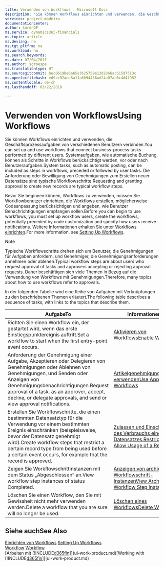 ```yaml
---
title: Verwenden von Workflows | Microsoft Docs
description: "Sie können Workflows einrichten und verwenden, die Geschäftsprozessaufgaben von verschiedenen Benutzern verbinden. Systemaufgaben, wie automatische Buchung, können als Schritte in Workflows berücksichtigt werden, vor oder nach Benutzeraufgaben. Die Anforderung oder Bewilligung von Genehmigungen zum Erstellen neuer Datensätze sind typische Workflowschritte."
services: project-madeira
documentationcenter: 
author: SorenGP
ms.service: dynamics365-financials
ms.topic: article
ms.devlang: na
ms.tgt_pltfrm: na
ms.workload: na
ms.search.keywords: 
ms.date: 07/04/2017
ms.author: sgroespe
ms.translationtype: HT
ms.sourcegitcommit: bec0619be0a65e3625759e13d2866ac615d7513c
ms.openlocfilehash: ed9cc92aee8a11a6094456ad24a07ab6c4d47952
ms.contentlocale: de-ch
ms.lasthandoff: 03/22/2018

---
```

# <a name="using-workflows"></a><span data-ttu-id="4cd2d-105">Verwenden von Workflows</span><span class="sxs-lookup"><span data-stu-id="4cd2d-105">Using Workflows</span></span>
<span data-ttu-id="4cd2d-106">Sie können Workflows einrichten und verwenden, die Geschäftsprozessaufgaben von verschiedenen Benutzern verbinden.</span><span class="sxs-lookup"><span data-stu-id="4cd2d-106">You can set up and use workflows that connect business-process tasks performed by different users.</span></span> <span data-ttu-id="4cd2d-107">Systemaufgaben, wie automatische Buchung, können als Schritte in Workflows berücksichtigt werden, vor oder nach Benutzeraufgaben.</span><span class="sxs-lookup"><span data-stu-id="4cd2d-107">System tasks, such as automatic posting, can be included as steps in workflows, preceded or followed by user tasks.</span></span> <span data-ttu-id="4cd2d-108">Die Anforderung oder Bewilligung von Genehmigungen zum Erstellen neuer Datensätze sind typische Workflowschritte.</span><span class="sxs-lookup"><span data-stu-id="4cd2d-108">Requesting and granting approval to create new records are typical workflow steps.</span></span>  

 <span data-ttu-id="4cd2d-109">Bevor Sie beginnen können, Workflows zu verwenden, müssen Sie Workflowbenutzer einrichten, die Workflows erstellen, möglicherweise Codeanpassung berücksichtigen und angeben, wie Benutzer Benachrichtigungen empfangen sollen.</span><span class="sxs-lookup"><span data-stu-id="4cd2d-109">Before you can begin to use workflows, you must set up workflow users, create the workflows, potentially preceded by code customization and specify how users receive notifications.</span></span> <span data-ttu-id="4cd2d-110">Weitere Informationen erhalten Sie unter [Workflows einrichten](across-set-up-workflows.md).</span><span class="sxs-lookup"><span data-stu-id="4cd2d-110">For more information, see [Setting Up Workflows](across-set-up-workflows.md).</span></span>  

> [!NOTE]  
>  <span data-ttu-id="4cd2d-111">Typische Workflowschritte drehen sich um Benutzer, die Genehmigungen für Aufgaben anfordern, und Genehmiger, die Genehmigungsanforderungen annehmen oder ablehen.</span><span class="sxs-lookup"><span data-stu-id="4cd2d-111">Typical workflow steps are about users who request approval of tasks and approvers accepting or rejecting approval requests.</span></span> <span data-ttu-id="4cd2d-112">Daher beschäftigen sich viele Themen in Bezug auf die Verwendung von Workflows mit Genehmigungen.</span><span class="sxs-lookup"><span data-stu-id="4cd2d-112">Therefore, many topics about how to use workflows refer to approvals.</span></span>  

 <span data-ttu-id="4cd2d-113">In der folgenden Tabelle wird eine Reihe von Aufgaben mit Verknüpfungen zu den beschriebenen Themen erläutert.</span><span class="sxs-lookup"><span data-stu-id="4cd2d-113">The following table describes a sequence of tasks, with links to the topics that describe them.</span></span>  

|<span data-ttu-id="4cd2d-114">**Aufgabe**</span><span class="sxs-lookup"><span data-stu-id="4cd2d-114">**To**</span></span>|<span data-ttu-id="4cd2d-115">**Informationen**</span><span class="sxs-lookup"><span data-stu-id="4cd2d-115">**See**</span></span>|  
|------------|-------------|  
|<span data-ttu-id="4cd2d-116">Richten Sie einen Workflow ein, der gestartet wird, wenn das erste Einstiegspunktereignis auftritt.</span><span class="sxs-lookup"><span data-stu-id="4cd2d-116">Set a workflow to start when the first entry-point event occurs.</span></span>|[<span data-ttu-id="4cd2d-117">Aktivieren von Workflows</span><span class="sxs-lookup"><span data-stu-id="4cd2d-117">Enable Workflows</span></span>](across-how-to-enable-workflows.md)|  
|<span data-ttu-id="4cd2d-118">Anforderung der Genehmigung einer Aufgabe, Akzeptieren oder Delegieren von Genehmigungen oder Ablehnen von Genehmigungen, und Senden oder Anzeigen von Genehmigungsbenachrichtigungen.</span><span class="sxs-lookup"><span data-stu-id="4cd2d-118">Request approval of a task, as an approver, accept, decline, or delegate approvals, and send or view approval notifications.</span></span>|[<span data-ttu-id="4cd2d-119">Artikelgenehmigungsworkflow verwenden</span><span class="sxs-lookup"><span data-stu-id="4cd2d-119">Use Approval Workflows</span></span>](across-how-use-approval-workflows.md)|  
|<span data-ttu-id="4cd2d-120">Erstellen Sie Workflowschritte, die einen bestimmten Datensatztyp für die Verwendung vor einem bestimmten Ereignis einschränken (beispielsweise, bevor der Datensatz genehmigt wird).</span><span class="sxs-lookup"><span data-stu-id="4cd2d-120">Create workflow steps that restrict a certain record type from being used before a certain event occurs, for example that the record is approved.</span></span>|[<span data-ttu-id="4cd2d-121"> Zulassen und Einschränken des Verbrauchs eines Datensatzes.</span><span class="sxs-lookup"><span data-stu-id="4cd2d-121">Restrict and Allow Usage of a Record</span></span>](across-how-to-restrict-and-allow-usage-of-a-record.md)|  
|<span data-ttu-id="4cd2d-122">Zeigen Sie Workflowschrittinstanzen mit dem Status „Abgeschlossen“ an.</span><span class="sxs-lookup"><span data-stu-id="4cd2d-122">View workflow step instances of status Completed.</span></span>|[<span data-ttu-id="4cd2d-123">Anzeigen von archivierten Workflowschritt-Instanzen</span><span class="sxs-lookup"><span data-stu-id="4cd2d-123">View Archived Workflow Step Instances</span></span>](across-how-to-view-archived-workflow-step-instances.md)|  
|<span data-ttu-id="4cd2d-124">Löschen Sie einen Workflow, den Sie mit Gewissheit nicht mehr verwenden werden.</span><span class="sxs-lookup"><span data-stu-id="4cd2d-124">Delete a workflow that you are sure will no longer be used.</span></span>|[<span data-ttu-id="4cd2d-125">Löschen eines Workflows</span><span class="sxs-lookup"><span data-stu-id="4cd2d-125">Delete Workflows</span></span>](across-how-to-delete-workflows.md)|  

## <a name="see-also"></a><span data-ttu-id="4cd2d-126">Siehe auch</span><span class="sxs-lookup"><span data-stu-id="4cd2d-126">See Also</span></span>  
<span data-ttu-id="4cd2d-127">[Einrichten von Workflows](across-set-up-workflows.md) </span><span class="sxs-lookup"><span data-stu-id="4cd2d-127">[Setting Up Workflows](across-set-up-workflows.md) </span></span>  
<span data-ttu-id="4cd2d-128">[Workflow](across-workflow.md) </span><span class="sxs-lookup"><span data-stu-id="4cd2d-128">[Workflow](across-workflow.md) </span></span>  
<span data-ttu-id="4cd2d-129">[Arbeiten mit [!INCLUDE[d365fin](includes/d365fin_md.md)]](ui-work-product.md)</span><span class="sxs-lookup"><span data-stu-id="4cd2d-129">[Working with [!INCLUDE[d365fin](includes/d365fin_md.md)]](ui-work-product.md)</span></span>

